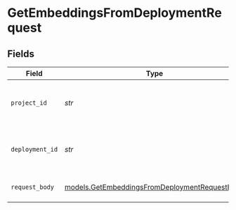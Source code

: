 # GetEmbeddingsFromDeploymentRequest


## Fields

| Field                                                                                                | Type                                                                                                 | Required                                                                                             | Description                                                                                          |
| ---------------------------------------------------------------------------------------------------- | ---------------------------------------------------------------------------------------------------- | ---------------------------------------------------------------------------------------------------- | ---------------------------------------------------------------------------------------------------- |
| `project_id`                                                                                         | *str*                                                                                                | :heavy_check_mark:                                                                                   | The ID of the project to retrieve deployments for                                                    |
| `deployment_id`                                                                                      | *str*                                                                                                | :heavy_check_mark:                                                                                   | The ID of the deployment to get embeddings from                                                      |
| `request_body`                                                                                       | [models.GetEmbeddingsFromDeploymentRequestBody](../models/getembeddingsfromdeploymentrequestbody.md) | :heavy_check_mark:                                                                                   | Provide your input for embeddings                                                                    |